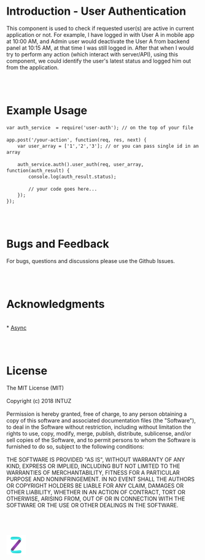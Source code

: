 **<h1>Introduction - User Authentication</h1>**

This component is used to check if requested user(s) are active in current application or not. For example, I have logged in with User A in mobile app at 10:00 AM, and Admin user would deactivate the User A from backend panel at 10:15 AM, at that time I was still logged in. After that when I would try to perform any action (which interact with server/API), using this component, we could identify the user's latest status and logged him out from the application.


<br/><br/>
**<h1>Example Usage</h1>**

```
var auth_service  = require('user-auth'); // on the top of your file

app.post('/your-action', function(req, res, next) {
	var user_array = ['1','2','3'];	// or you can pass single id in an array
	
	auth_service.auth().user_auth(req, user_array, function(auth_result) {
		console.log(auth_result.status);

		// your code goes here...
	});	
});
```
<br/><br/>
**<h1>Bugs and Feedback</h1>**
For bugs, questions and discussions please use the Github Issues.

<br/><br/>

**<h1>Acknowledgments</h1>**

<br/>
* <a href="https://www.npmjs.com/package/async" target="_blank">Async</a>

<br/><br/>
**<h1>License</h1>**
The MIT License (MIT)
<br/><br/>
Copyright (c) 2018 INTUZ
<br/><br/>
Permission is hereby granted, free of charge, to any person obtaining a copy of this software and associated documentation files (the "Software"), to deal in the Software without restriction, including without limitation the rights to use, copy, modify, merge, publish, distribute, sublicense, and/or sell copies of the Software, and to permit persons to whom the Software is furnished to do so, subject to the following conditions: 
<br/><br/>
THE SOFTWARE IS PROVIDED "AS IS", WITHOUT WARRANTY OF ANY KIND, EXPRESS OR IMPLIED, INCLUDING BUT NOT LIMITED TO THE WARRANTIES OF MERCHANTABILITY, FITNESS FOR A PARTICULAR PURPOSE AND NONINFRINGEMENT. IN NO EVENT SHALL THE AUTHORS OR COPYRIGHT HOLDERS BE LIABLE FOR ANY CLAIM, DAMAGES OR OTHER LIABILITY, WHETHER IN AN ACTION OF CONTRACT, TORT OR OTHERWISE, ARISING FROM, OUT OF OR IN CONNECTION WITH THE SOFTWARE OR THE USE OR OTHER DEALINGS IN THE SOFTWARE.

<br/>
<h1></h1>
<a href="https://www.intuz.com/" target="_blank"><img src="Screenshots/logo.jpg"></a>
